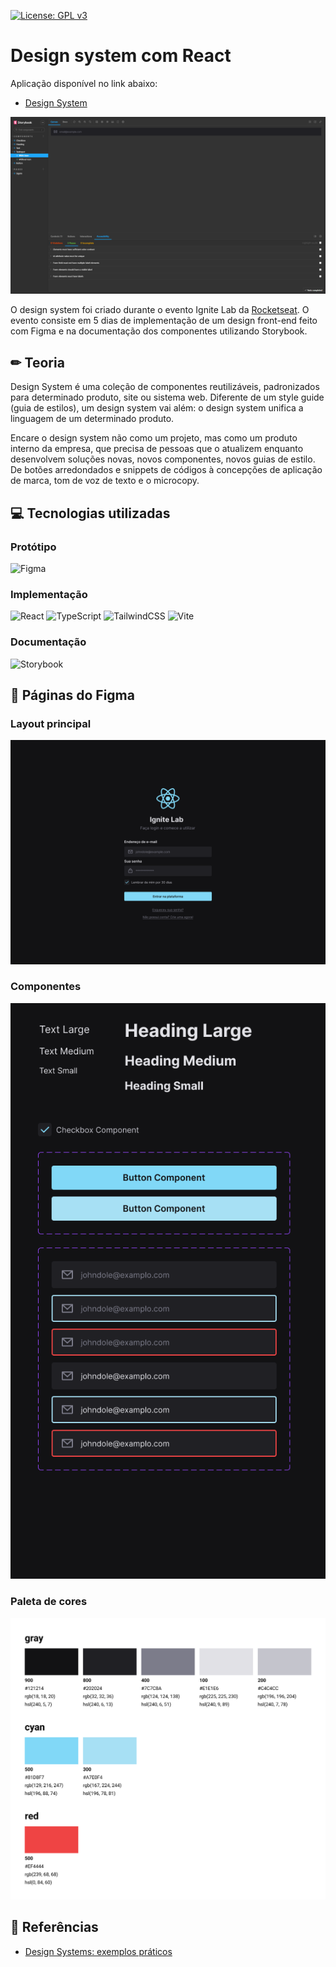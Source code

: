 [![License: GPL v3](https://img.shields.io/badge/License-GPLv3-blue.svg)](https://github.com/MatheusW166/design-system-react/blob/main/LICENCE)

# Design system com React
Aplicação disponível no link abaixo:
- [Design System](https://matheusw166.github.io/design-system-react/)

![Storybook Page](https://github.com/MatheusW166/design-system-react/blob/main/refs/storybook_page.png)

O design system foi criado durante o evento Ignite Lab da [Rocketseat](https://www.rocketseat.com.br/). O evento consiste em 5 dias de implementação de um design front-end feito com Figma e na documentação dos componentes utilizando Storybook.

## ✏ Teoria
Design System é uma coleção de componentes reutilizáveis, padronizados para determinado produto, site ou sistema web. Diferente de um style guide (guia de estilos), um design system vai além: o design system unifica a linguagem de um determinado produto.

Encare o design system não como um projeto, mas como um produto interno da empresa, que precisa de pessoas que o atualizem enquanto desenvolvem soluções novas, novos componentes, novos guias de estilo. De botões arredondados e snippets de códigos à concepções de aplicação de marca, tom de voz de texto e o microcopy.

## 💻 Tecnologias utilizadas
### Protótipo
![Figma](https://img.shields.io/badge/figma-%23F24E1E.svg?style=for-the-badge&logo=figma&logoColor=white)

### Implementação
![React](https://img.shields.io/badge/react-%2320232a.svg?style=for-the-badge&logo=react&logoColor=%2361DAFB)
![TypeScript](https://img.shields.io/badge/typescript-%23007ACC.svg?style=for-the-badge&logo=typescript&logoColor=white)
![TailwindCSS](https://img.shields.io/badge/tailwindcss-%2338B2AC.svg?style=for-the-badge&logo=tailwind-css&logoColor=white)
![Vite](https://img.shields.io/badge/vite-%23646CFF.svg?style=for-the-badge&logo=vite&logoColor=white)

### Documentação
![Storybook](https://img.shields.io/badge/-Storybook-FF4785?style=for-the-badge&logo=storybook&logoColor=white)

## 🎨 Páginas do Figma
### Layout principal
![Tela de login](https://github.com/MatheusW166/design-system-react/blob/main/refs/login_screen.png)

### Componentes
![Componentes](https://github.com/MatheusW166/design-system-react/blob/main/refs/components.png)

### Paleta de cores
![Cores](https://github.com/MatheusW166/design-system-react/blob/main/refs/colors.png)

## 📖 Referências
- [Design Systems: exemplos práticos](https://www.alura.com.br/artigos/design-systems-exemplos-praticos)
